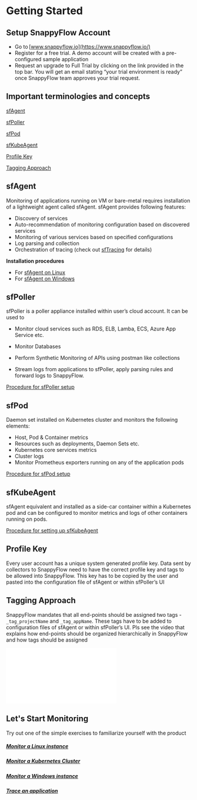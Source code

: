 # Getting Started


## Setup SnappyFlow Account

- Go to [www.snappyflow.io](https://www.snappyflow.io/) 
- Register for a free trial. A demo account will be created with a pre-configured sample application 
- Request an upgrade to Full Trial by clicking on the link provided in the top bar. You will get an  email stating “your trial environment is ready” once SnappyFlow team approves your trial request. 

## Important terminologies and concepts

[sfAgent](#sfagent)

[sfPoller](#sfpoller)

[sfPod](#sfpod)

[sfKubeAgent](#sfkubeagent)

[Profile Key](#profile-key)

[Tagging Approach](#tagging-approach)

## sfAgent

Monitoring of applications running on VM or bare-metal requires installation of a lightweight agent called sfAgent. sfAgent provides following features: 

- Discovery of services
- Auto-recommendation of monitoring configuration based on discovered services
- Monitoring of various services based on specified configurations 
- Log parsing and collection
- Orchestration of tracing (check out [sfTracing](/docs/category/tracing) for details)

**Installation procedures**

- For [sfAgent on Linux](/docs/integrations/os/linux/sfagent_linux) 
- For [sfAgent on Windows](/docs/integrations/os/windows/sfagent_windows)

## sfPoller

sfPoller is a poller appliance installed within user’s cloud account. It can be used to

- Monitor cloud services such as RDS, ELB, Lamba, ECS, Azure App Service etc. 

- Monitor Databases 

- Perform Synthetic Monitoring of APIs using postman like collections 

- Stream logs from applications to sfPoller, apply parsing rules and forward logs to SnappyFlow. 

[Procedure for sfPoller setup](/docs/quick_start/sfpoller_setup)

## sfPod

Daemon set installed on Kubernetes cluster and monitors the following elements: 

- Host, Pod & Container metrics 
- Resources such as deployments, Daemon Sets etc. 
- Kubernetes core services metrics 
- Cluster logs 
- Monitor Prometheus exporters running on any of the application pods 

[Procedure for sfPod setup](/docs/integrations/kubernetes/kubernetes_monitoring_with_sfPod)

## sfKubeAgent

sfAgent equivalent and installed as a side-car container within a Kubernetes  pod and can be configured to monitor metrics and logs of other  containers running on pods. 

[Procedure for setting up sfKubeAgent](/docs/integrations/kubernetes/sfkubeagent_installation)

## Profile Key

Every user account has a unique system generated profile key. Data sent by collectors to SnappyFlow need to have the correct profile key and tags to be allowed into SnappyFlow. This key has to be copied by the user and pasted into the configuration file of sfAgent or within sfPoller’s UI

## Tagging Approach

SnappyFlow mandates that all end-points should be assigned two tags - `_tag_projectName` and `_tag_appName`. These tags have to be added to configuration files of sfAgent or within sfPoller’s UI.  Pls see the video that explains how end-points should be organized hierarchically in SnappyFlow and how tags should be assigned

<iframe title="Key Concepts" src="/videos/Key-Concepts-production.mp4" frameBorder="0" allow="accelerometer; clipboard-write; encrypted-media; gyroscope; picture-in-picture" allowFullScreen="true" webkitallowfullscreen="true" mozallowfullscreen="true" allowtransparency="true"  autoplay="0"  ></iframe>

## Let's Start Monitoring

Try out one of the simple exercises to familiarize yourself with the product 

##### [Monitor a Linux instance](/docs/Quick_Start/sfagent_linux)

##### [Monitor a Kubernetes Cluster](/docs/Quick_Start/kubernetes_monitoring_with_sfPod)

##### [Monitor a Windows instance](/docs/Quick_Start/sfagent_windows)

##### [Trace an application](/docs/category/tracing)